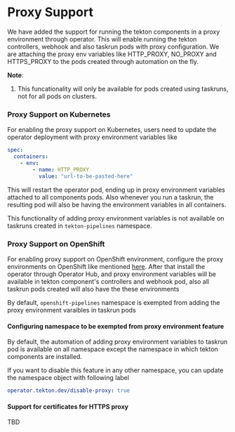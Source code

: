 <!--
---
linkTitle: "Proxy"
weight: 10
---
-->
# Proxy Support

We have added the support for running the tekton components in a proxy environment through operator.
This will enable running the tekton controllers, webhook and also taskrun pods with proxy configuration.
We are attaching the proxy env variables like HTTP_PROXY, NO_PROXY and HTTPS_PROXY to the pods created
through automation on the fly.

**Note**:
1. This funcationality will only be available for pods created using taskruns, not for all pods on clusters.

### Proxy Support on Kubernetes

For enabling the proxy support on Kubernetes, users need to update the operator deployment with proxy environment 
variables like

```yaml
spec:
  containers:
    - env:
        - name: HTTP_PROXY
          value: "url-to-be-pasted-here"
```

This will restart the operator pod, ending up in proxy environment variables attached to all components pods. Also whenever you run
a taskrun, the resulting pod will also be having the environment variables in all containers.

This functionality of adding proxy environment variables is not available on taskruns created in `tekton-pipelines` namespace.

### Proxy Support on OpenShift

For enabling proxy support on OpenShift environment, configure the proxy environments on OpenShift like 
mentioned [here](https://docs.openshift.com/container-platform/4.7/networking/enable-cluster-wide-proxy.html). 
After that install the operator through Operator Hub, and proxy environment variables will be available in tekton
component's controllers and webhook pod, also all taskrun pods created will also have the these environments

By default, `openshift-pipelines` namespace is exempted from adding the proxy environment varaibles in taskrun pods

#### Configuring namespace to be exempted from proxy environment feature

By default, the automation of adding proxy environment variables to taskrun pod is available on
all namespace except the namespace in which tekton components are installed.

If you want to disable this feature in any other namespace, you can update the namespace
object with following label

```yaml
operator.tekton.dev/disable-proxy: true
```

#### Support for certificates for HTTPS proxy

TBD